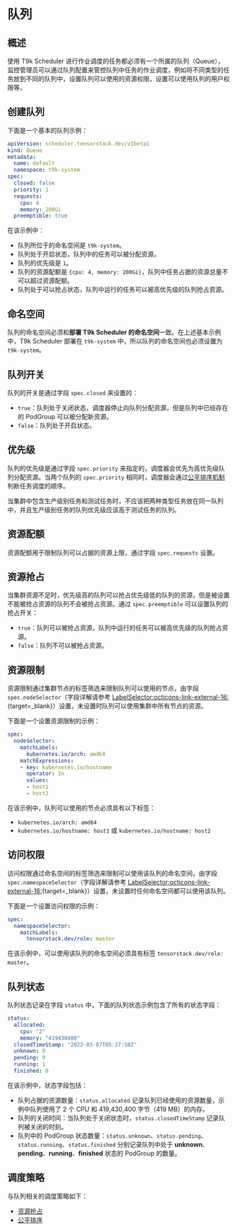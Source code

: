 # 队列

## 概述

使用 T9k Scheduler 进行作业调度的任务都必须有一个所属的队列（Queue），监控管理员可以通过队列配置来管控队列中任务的作业调度，例如将不同类型的任务放到不同的队列中，设置队列可以使用的资源权限，设置可以使用队列的用户权限等。

## 创建队列

下面是一个基本的队列示例：

```yaml
apiVersion: scheduler.tensorstack.dev/v1beta1
kind: Queue
metadata:
  name: default
  namespace: t9k-system
spec:
  closed: false
  priority: 1
  requests:
    cpu: 4
    memory: 200Gi
  preemptible: true
```

在该示例中：

* 队列所位于的命名空间是 `t9k-system`。
* 队列处于开启状态，队列中的任务可以被分配资源。
* 队列的优先级是 `1`。
* 队列的资源配额是 `{cpu: 4, memory: 200Gi}`，队列中任务占据的资源总量不可以超过资源配额。
* 队列处于可以抢占状态，队列中运行的任务可以被高优先级的队列抢占资源。

## 命名空间

队列的命名空间必须和**部署 T9k Scheduler 的命名空间**一致。在上述基本示例中，T9k Scheduler 部署在 `t9k-system` 中，所以队列的命名空间也必须设置为 `t9k-system`。

## 队列开关

队列的开关是通过字段 `spec.closed` 来设置的：

* `true`：队列处于关闭状态，调度器停止向队列分配资源，但是队列中已经存在的 PodGroup 可以被分配新资源。
* `false`：队列处于开启状态。

## 优先级

队列的优先级是通过字段 `spec.priority` 来指定的，调度器会优先为高优先级队列分配资源。当两个队列的 `spec.priority` 相同时，调度器会通过[公平排序机制](../policy/fair-share.md)判断任务调度的顺序。

当集群中包含生产级别任务和测试任务时，不应该把两种类型任务放在同一队列中，并且生产级别任务的队列优先级应该高于测试任务的队列。

## 资源配额

资源配额用于限制队列可以占据的资源上限，通过字段 `spec.requests` 设置。

## 资源抢占

当集群资源不足时，优先级高的队列可以抢占优先级低的队列的资源，但是被设置不能被抢占资源的队列不会被抢占资源。通过 `spec.preemptible` 可以设置队列的抢占开关：

* `true`：队列可以被抢占资源，队列中运行的任务可以被高优先级的队列抢占资源。
* `false`：队列不可以被抢占资源。

## 资源限制

资源限制通过集群节点的标签筛选来限制队列可以使用的节点，由字段 `spec.nodeSelector`（字段详解请参考 [LabelSelector:octicons-link-external-16:](https://v1-22.docs.kubernetes.io/docs/reference/kubernetes-api/common-definitions/label-selector/){target=_blank}）设置，未设置时队列可以使用集群中所有节点的资源。

下面是一个设置资源限制的示例：

```yaml
spec:
  nodeSelector:
    matchLabels:
      kubernetes.io/arch: amd64
    matchExpressions:
    - key: kubernetes.io/hostname
      operator: In
      values:
      - host1
      - host2
```

在该示例中，队列可以使用的节点必须具有以下标签：

* `kubernetes.io/arch: amd64`
* `kubernetes.io/hostname: host1` 或 `kubernetes.io/hostname: host2`

## 访问权限

访问权限通过命名空间的标签筛选来限制可以使用该队列的命名空间，由字段 `spec.namespaceSelector`（字段详解请参考 [LabelSelector:octicons-link-external-16:](https://v1-22.docs.kubernetes.io/docs/reference/kubernetes-api/common-definitions/label-selector/){target=_blank}）设置，未设置时任何命名空间都可以使用该队列。

下面是一个设置访问权限的示例：

```yaml
spec:
  namespaceSelector:
    matchLabels:
      tensorstack.dev/role: master
```

在该示例中，可以使用该队列的命名空间必须具有标签 `tensorstack.dev/role: master`。

## 队列状态

队列状态记录在字段 `status` 中，下面的队列状态示例包含了所有的状态字段：

```yaml
status:
  allocated:
    cpu: "2"
    memory: "419430400"
  closedTimeStamp: "2022-03-07T05:27:58Z"
  unknown: 0
  pending: 0
  running: 1
  finished: 0
```

在该示例中，状态字段包括：

* 队列占据的资源数量：`status.allocated` 记录队列已经使用的资源数量，示例中队列使用了 2 个 CPU 和 419,430,400 字节（419 MB）的内存。
* 队列的关闭时间：当队列处于关闭状态时，`status.closedTimeStamp` 记录队列被关闭的时刻。
* 队列中的 PodGroup 状态数量：`status.unknown`、`status.pending`、`status.running`、`status.finished` 分别记录队列中处于 **unknown**、**pending**、**running**、**finished** 状态的 PodGroup 的数量。

## 调度策略

与队列相关的调度策略如下：

* [资源抢占](../policy/preemption-of-queue-resource.md)
* [公平排序](../policy/fair-share.md)
